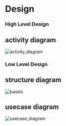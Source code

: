 # Design

### High Level Design

## activity diagram
![activity_diagram](https://user-images.githubusercontent.com/101923433/161079856-def0c5dc-19f3-4843-9419-1c45c1868edd.jpg)

### Low Level Design

## structure diagram
![baseic](https://user-images.githubusercontent.com/101923433/161080110-b0408cc2-df41-4472-8ca4-894337262667.jpg)

## usecase diagram
![usecase_diagram](https://user-images.githubusercontent.com/101923433/161080296-195fcc6a-fe68-478a-b87c-cce69a589b57.jpg)
